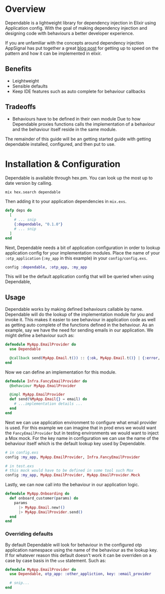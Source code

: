 # Overview

Dependable is a lightweight library for dependency injection in Elixir using Application config. With the goal of making dependency injection
and designing code with behaviours a better developer experience.

If you are unfamiliar with the concepts around dependency injection AppSignal has put together a great [blog post](https://blog.appsignal.com/2024/05/21/using-dependency-injection-in-elixir.html) for getting up to speed on the pattern and how it can be implemented in elixir.

## Benefits
- Leightweight
- Sensible defaults
- Keep IDE features such as auto complete for behaviour callbacks

## Tradeoffs
- Behaviours have to be defined in their own module
  Due to how Dependable proxies functions calls the implementation of a behaviour and the behaviour itself reside in the same module.

The remainder of this guide will be an getting started guide with getting dependable installed, configured, and then put to use.

# Installation & Configuration

Dependable is available through hex.pm. You can look up the most up to date version by calling.

```bash
mix hex.search dependable
```

Then adding it to your application dependencies in `mix.exs`.

```elixir
defp deps do
  [
    # ... snip
    {:dependable, "0.1.0"}
    # ... snip
  ]
end
```

Next, Dependable needs a bit of application configuration in order to lookup application config for your implementation modules. Place the name
of your `:otp_application` (`:my_app` in this example) in your `config/config.exs`.

```elixir
config :dependable, :otp_app, :my_app
```

This will be the default application config that will be queried when using Dependable,

## Usage

Dependable works by making defined behaviours callable by name. Dependable will do the lookup of the implementation module for you and invoke it.
This makes it easier to see behaviour in application code as well as getting auto complete of the functions defined in the behaviour. As an
example, say we have the need for sending emails in our application. We might define a behaviour such as:

```elixir
defmodule MyApp.EmailProvider do
  use Dependable

  @callback send(MyApp.Email.t()) :: {:ok, MyApp.Email.t()} | {:error, MyApp.EmailSendError.t()}
end
```

Now we can define an implementation for this module.

```elixir
defmodule Infra.FancyEmailProvider do
  @behaviour MyApp.EmailProvider

  @impl MyApp.EmailProvider
  def send(%MyApp.Email{} = email) do
    # ...implementation details ...
  end
end
```

Next we can use application environment to configure what email provider is used. For this example we can imagine that in prod envs we would want
the `FancyEmailProvider` but in testing environments we would want to inject a Mox mock. For the key name in configuration we can use the name
of the behaviour itself which is the default lookup key used by Dependable.

```elixir
# in config.exs
config :my_app, MyApp.EmailProvider, Infra.FancyEmailProvider

# in test.exs
# this mock would have to be defined in some tool such Mox
config :my_app, MyApp.EmailProvider, MyApp.EmailProvider.Mock
```

Lastly, we can now call into the behaviour in our application logic.

```elixir
defmodule MyApp.Onboarding do
  def onboard_customer(params) do
    params
      |> MyApp.Email.new!()
      |> MyApp.EmailProvider.send()
  end
end
```

### Overriding defaults

By default Dependable will look for behaviour in the configured otp application namespace using the name of the behaviour as the lookup key. If
for whatever reason this default doesn't work it can be overriden on a case by case basis in the `use` statement. Such as:

```elixir
defmodule MyApp.EmailProvider do
  use Dependable, otp_app: :other_appliction, key: :email_provider

  # snip...
end
```
